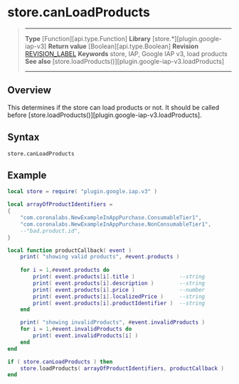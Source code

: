 
# store.canLoadProducts

> --------------------- ------------------------------------------------------------------------------------------
> __Type__              [Function][api.type.Function]
> __Library__           [store.*][plugin.google-iap-v3]
> __Return value__      [Boolean][api.type.Boolean]
> __Revision__          [REVISION_LABEL](REVISION_URL)
> __Keywords__          store, IAP, Google IAP v3, load products
> __See also__          [store.loadProducts()][plugin.google-iap-v3.loadProducts]
> --------------------- ------------------------------------------------------------------------------------------


## Overview

This determines if the store can load products or not. It should be called before [store.loadProducts()][plugin.google-iap-v3.loadProducts].


## Syntax

	store.canLoadProducts


## Example

``````lua
local store = require( "plugin.google.iap.v3" )

local arrayOfProductIdentifiers =
{
	"com.coronalabs.NewExampleInAppPurchase.ConsumableTier1",
	"com.coronalabs.NewExampleInAppPurchase.NonConsumableTier1",
	--"bad.product.id",
}

local function productCallback( event )
	print( "showing valid products", #event.products )
	
	for i = 1,#event.products do
		print( event.products[i].title )              --string
		print( event.products[i].description )        --string
		print( event.products[i].price )              --number
		print( event.products[i].localizedPrice )     --string
		print( event.products[i].productIdentifier )  --string
	end

	print( "showing invalidProducts", #event.invalidProducts )
	for i = 1,#event.invalidProducts do
		print( event.invalidProducts[i] )
	end
end

if ( store.canLoadProducts ) then
	store.loadProducts( arrayOfProductIdentifiers, productCallback )
end
``````